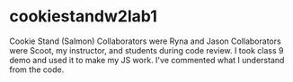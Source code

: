 # cookiestandw2lab1
Cookie Stand (Salmon)
Collaborators were Ryna and Jason
Collaborators were Scoot, my instructor, and students during code review. I took class 9 demo and used it to make my JS work. I've commented what I understand from the code.